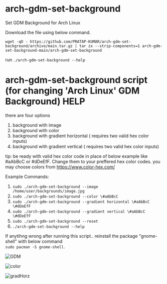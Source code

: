 # arch-gdm-set-background
Set GDM Background for Arch Linux

Download the file using below command.

````
wget -qO - https://github.com/PRATAP-KUMAR/arch-gdm-set-background/archive/main.tar.gz | tar zx --strip-components=1 arch-gdm-set-background-main/arch-gdm-set-background
````

run `./arch-gdm-set-background --help`

# arch-gdm-set-background script (for changing 'Arch Linux' GDM Background) HELP

there are four options
1. background with image
2. background with color
3. background with gradient horizontal ( requires two valid hex color inputs)
4. background with gradient vertical ( requires two valid hex color inputs)

tip: be ready with valid hex color code in place of below example like #aAbBcC or #dDeEfF. Change them to your preffered hex color codes.
you may choose colors from https://www.color-hex.com/

Example Commands:

1. `sudo ./arch-gdm-set-background --image /home/user/backgrounds/image.jpg`
2. `sudo ./arch-gdm-set-background --color \#aAbBcC`
3. `sudo ./arch-gdm-set-background --gradient horizontal \#aAbBcC \#dDeEfF`
4. `sudo ./arch-gdm-set-background --gradient vertical \#aAbBcC \#dDeEfF`
5. `sudo ./arch-gdm-set-background --reset`
6. `./arch-gdm-set-background --help`

If anytihng wrong after running this script.. reinstall the package "gnome-shell" with below command  
`sudo pacman -S gnome-shell`.


![GDM](https://user-images.githubusercontent.com/40719899/144896392-75e0c65f-c174-47df-936b-0b3eb79bc9c9.png)

![color](https://user-images.githubusercontent.com/40719899/144896795-df4a63f2-4080-45f1-a05f-82efe5c0d084.png)

![gradHorz](https://user-images.githubusercontent.com/40719899/144897100-c0cd995d-2ad9-48b5-b06f-fb9baac12312.png)


